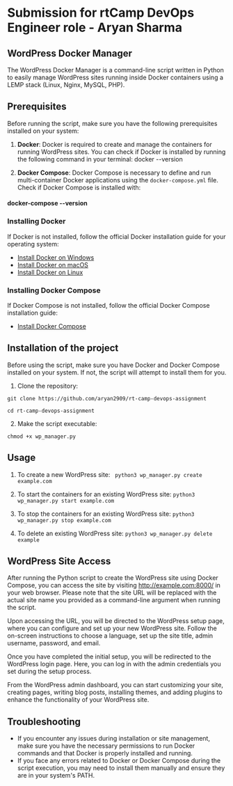 
# Submission for rtCamp DevOps Engineer role - Aryan Sharma
## WordPress Docker Manager

The WordPress Docker Manager is a command-line script written in Python to easily manage WordPress sites running inside Docker containers using a LEMP stack (Linux, Nginx, MySQL, PHP).

## Prerequisites
Before running the script, make sure you have the following prerequisites installed on your system:

1. **Docker**: Docker is required to create and manage the containers for running WordPress sites. You can check if Docker is installed by running the following command in your terminal:
docker --version


2. **Docker Compose**: Docker Compose is necessary to define and run multi-container Docker applications using the `docker-compose.yml` file. Check if Docker Compose is installed with:
#### docker-compose --version

### Installing Docker
If Docker is not installed, follow the official Docker installation guide for your operating system:

- [Install Docker on Windows](https://docs.docker.com/docker-for-windows/install/)
- [Install Docker on macOS](https://docs.docker.com/docker-for-mac/install/)
- [Install Docker on Linux](https://docs.docker.com/engine/install/)

### Installing Docker Compose

If Docker Compose is not installed, follow the official Docker Compose installation guide:

- [Install Docker Compose](https://docs.docker.com/compose/install/)


## Installation of the project

Before using the script, make sure you have Docker and Docker Compose installed on your system. If not, the script will attempt to install them for you.

1. Clone the repository:

`git clone https://github.com/aryan2909/rt-camp-devops-assignment` 


`cd rt-camp-devops-assignment`


2. Make the script executable:

`chmod +x wp_manager.py`


## Usage

1. To create a new WordPress site:
` python3 wp_manager.py create example.com`

2. To start the containers for an existing WordPress site:
`python3 wp_manager.py start example.com`

3. To stop the containers for an existing WordPress site:
`python3 wp_manager.py stop example.com `

4. To delete an existing WordPress site:
`python3 wp_manager.py delete example`

## WordPress Site Access

After running the Python script to create the WordPress site using Docker Compose, you can access the site by visiting http://example.com:8000/ in your web browser. Please note that the site URL will be replaced with the actual site name you provided as a command-line argument when running the script.

Upon accessing the URL, you will be directed to the WordPress setup page, where you can configure and set up your new WordPress site. Follow the on-screen instructions to choose a language, set up the site title, admin username, password, and email.

Once you have completed the initial setup, you will be redirected to the WordPress login page. Here, you can log in with the admin credentials you set during the setup process.

From the WordPress admin dashboard, you can start customizing your site, creating pages, writing blog posts, installing themes, and adding plugins to enhance the functionality of your WordPress site.


## Troubleshooting

- If you encounter any issues during installation or site management, make sure you have the necessary permissions to run Docker commands and that Docker is properly installed and running.
- If you face any errors related to Docker or Docker Compose during the script execution, you may need to install them manually and ensure they are in your system's PATH.

